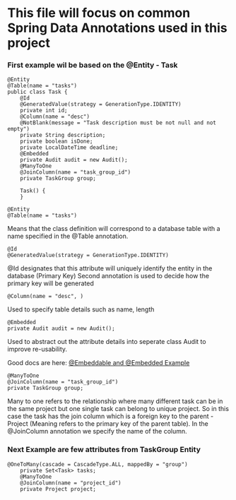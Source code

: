 # This file will focus on common Spring Data Annotations used in this project 
### First example wil be based on the @Entity - Task
```
@Entity
@Table(name = "tasks")
public class Task {
    @Id
    @GeneratedValue(strategy = GenerationType.IDENTITY)
    private int id;
    @Column(name = "desc")
    @NotBlank(message = "Task description must be not null and not empty")
    private String description;
    private boolean isDone;
    private LocalDateTime deadline;
    @Embedded
    private Audit audit = new Audit();
    @ManyToOne
    @JoinColumn(name = "task_group_id")
    private TaskGroup group;
    
    Task() {
    }
```
```
@Entity
@Table(name = "tasks")
```
Means that the class definition will correspond to a database table with a name specified in the @Table annotation.
```
@Id
@GeneratedValue(strategy = GenerationType.IDENTITY)
```
@Id designates that this attribute will uniquely identify the entity in the database (Primary Key)
Second annotation is used to decide how the primary key will be generated
```
@Column(name = "desc", )
```
Used to specify table details such as name, length
```
@Embedded
private Audit audit = new Audit();
```
Used to abstract out the attribute details into seperate class Audit to improve re-usability. 

Good docs are here: [@Embeddable and @Embedded Example](https://www.callicoder.com/hibernate-spring-boot-jpa-embeddable-demo/)
```
@ManyToOne
@JoinColumn(name = "task_group_id")
private TaskGroup group;
```
Many to one refers to the relationship where many different task can be in the same project but one single task can belong to unique project. So in this case the task 
has the join column which is a foreign key to the parent - Project (Meaning refers to the primary key of the parent table). In the @JoinColumn annotation we specify the name of the column.
### Next Example are few attributes from TaskGroup Entity
```
@OneToMany(cascade = CascadeType.ALL, mappedBy = "group")
    private Set<Task> tasks;
    @ManyToOne
    @JoinColumn(name = "project_id")
    private Project project;

```
